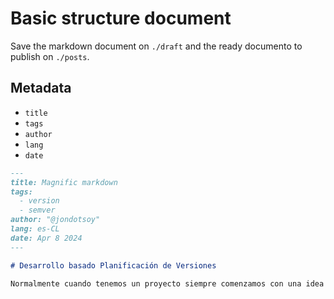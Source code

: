 # Basic structure document

Save the markdown document on `./draft` and the ready documento to publish on `./posts`.

## Metadata

- `title`
- `tags`
- `author`
- `lang`
- `date`


```md
---
title: Magnific markdown
tags:
  - version
  - semver
author: "@jondotsoy"
lang: es-CL
date: Apr 8 2024
---

# Desarrollo basado Planificación de Versiones

Normalmente cuando tenemos un proyecto siempre comenzamos con una idea clara el problema a resolver y por eso el primer enfoque suele ser escribir un script rápido para probar la solución y el tamaño del código casi siempre está correlacionado al tamaño del problema. Y si tienes algo más de experiencia surge un nuevo enfoque que llega con la planificación donde se encuentran las etapas; escribir la funcionalidad, planificar y desarrollar.

```
